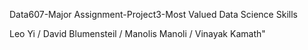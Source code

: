 Data607-Major Assignment-Project3-Most Valued Data Science Skills

Leo Yi / David Blumensteil / Manolis Manoli / Vinayak Kamath"
